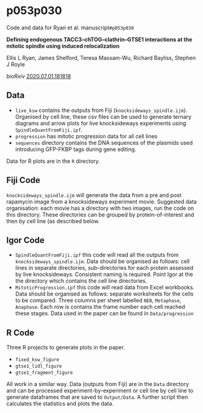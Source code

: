 # p053p030
Code and data for Ryan et al. manuscript`#p053p030`

**Defining endogenous TACC3–chTOG–clathrin–GTSE1 interactions at the mitotic spindle using induced relocalization**

Ellis L Ryan, James Shelford, Teresa Massam-Wu, Richard Bayliss, Stephen J Royle

*bioRxiv* [2020.07.01.181818](https://doi.org/10.1101/2020.07.01.181818)

## Data

-  `live_ksw` contains the outputs from Fiji (`knocksideways_spindle.ijm`). Organised by cell line, these csv files can be used to generate ternary diagrams and arrow plots for live knocksideways experiments using `SpindleQuantFromFiji.ipf`.
- `progression` has mitotic progression data for all cell lines
- `sequences` directory contains the DNA sequences of the plasmids used introducing GFP-FKBP tags during gene editing.

Data for R plots are in the `R` directory.


## Fiji Code

`knocksideways_spindle.ijm` will generate the data from a pre and post rapamycin image from a knocksideways experiment movie. Suggested data organisation: each movie has a directory with two images, run the code on this directory. These directories can be grouped by protein-of-interest and then by cell line (as described below.

## Igor Code

- `SpindleQuantFromFiji.ipf` this code will read all the outputs from `knocksideways_spindle.ijm`. Data should be organised as follows: cell lines in separate directories, sub-directories for each protein assessed by live knocksideways. Consistent naming is required. Point Igor at the the directory which contains the cell line directories.
- `MitoticProgression.ipf` this code will read data from Excel workbooks. Data should be organised as follows: separate worksheets for the cells to be compared. Three columns per sheet labelled `NEB`, `Metaphase`, `Anaphase`. Each row is contains the frame number each cell reached these stages. Data used in the paper can be found in `Data/progression`


## R Code

Three R projects to generate plots in the paper.

- `fixed_ksw_figure` 
- `gtse1_lidl_figure`
- `gtse1_fragment_figure`

All work in a similar way. Data (outputs from Fiji) are in the `Data` directory and can be processed experiment-by-experiment or cell line by cell line to generate dataframes that are saved to `Output/Data`. A further script then calculates the statistics and plots the data.